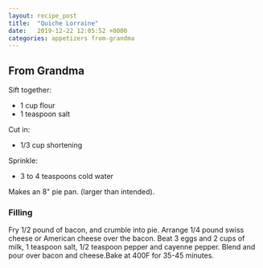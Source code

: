 ```yaml
---
layout: recipe_post
title:  "Quiche Lorraine"
date:   2019-12-22 12:05:52 +0000
categories: appetizers from-grandma
---
```


## From Grandma

Sift together:


* 1 cup flour
* 1 teaspoon salt


Cut in:


* 1/3 cup shortening


Sprinkle:


* 3 to 4 teaspoons cold water


Makes an 8" pie pan. (larger than intended).


### Filling

Fry 1/2 pound of bacon, and crumble into pie. Arrange 1/4 pound swiss cheese or American cheese over the bacon. Beat 3 eggs and 2 cups of milk, 1 teaspoon salt, 1/2 teaspoon pepper and cayenne pepper. Blend and pour over bacon and cheese.Bake at 400F for 35-45 minutes.
